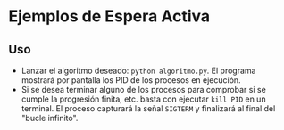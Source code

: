 # Ejemplos de Espera Activa


## Uso

* Lanzar el algoritmo deseado: `python algoritmo.py`. El programa mostrará por pantalla los PID de los procesos en ejecución.
* Si se desea terminar alguno de los procesos para comprobar si se cumple la progresión finita, etc. basta con ejecutar `kill PID` en un terminal.
El proceso capturará la señal `SIGTERM` y finalizará al final del "bucle infinito".